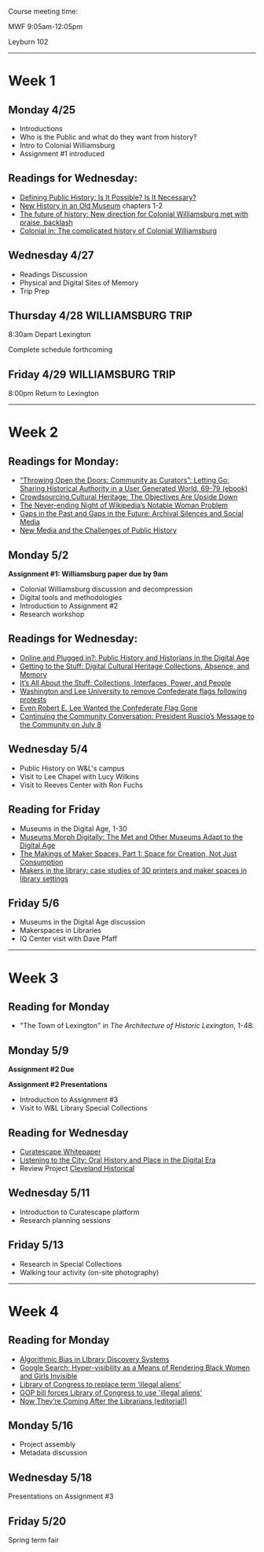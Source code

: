 Course meeting time:

MWF 9:05am-12:05pm

Leyburn 102

***
# Week 1
## Monday 4/25

* Introductions
* Who is the Public and what do they want from history?
* Intro to Colonial Williamsburg
* Assignment #1 introduced

## Readings for Wednesday:

* [Defining Public History: Is It Possible? Is It Necessary?](https://www.historians.org/publications-and-directories/perspectives-on-history/march-2008/defining-public-history-is-it-possible-is-it-necessary)
* [New History in an Old Museum](http://ezproxy.wlu.edu/login?url=http://wlu.eblib.com/patron/FullRecord.aspx?p=3007837) chapters 1-2
* [The future of history: New direction for Colonial Williamsburg met with praise, backlash](http://www.richmond.com/news/virginia/article_c18ecc38-8e4d-5295-8832-dcc57c7f5d12.html)
* [Colonial in: The complicated history of Colonial Williamsburg](https://www.washingtonpost.com/lifestyle/magazine/colonial-in-the-complicated-history-of-colonial-williamsburg/2011/05/20/AGRtfqNH_story.html)

## Wednesday 4/27
* Readings Discussion
* Physical and Digital Sites of Memory 
* Trip Prep


## Thursday 4/28 WILLIAMSBURG TRIP
8:30am Depart Lexington

Complete schedule forthcoming

## Friday 4/29 WILLIAMSBURG TRIP
8:00pm Return to Lexington

***
# Week 2 
## Readings for Monday: 
* [“Throwing Open the Doors: Community as Curators”: Letting Go: Sharing Historical Authority in a User Generated World, 69-79 (ebook)](http://reader.eblib.com.ezproxy.wlu.edu/%28S%28ptor2mfig501hiowvfh41ikj%29%29/Reader.aspx?p=767292&o=2520&u=Ue%2fVbGFLhwPlWNJ29hbnhQ%3d%3d&t=1460738823&h=3C6B19380227EAA3AC3FB53D5E33805484DC13F3&s=44135703&ut=8492&pg=69&r=img&c=-1&pat=n&cms=-1&sd=2#)
* [Crowdsourcing Cultural Heritage: The Objectives Are Upside Down](http://www.trevorowens.org/2012/03/crowdsourcing-cultural-heritage-the-objectives-are-upside-down/)
* [The Never-ending Night of Wikipedia’s Notable Woman Problem](https://boundary2.org/2016/03/09/wikipedia-woman-problem/)
* [Gaps in the Past and Gaps in the Future: Archival Silences and Social Media](http://www.archivesnext.com/?p=4018)
* [New Media and the Challenges of Public History](https://www.historians.org/publications-and-directories/perspectives-on-history/may-2009/intersections-history-and-new-media/new-media-and-the-challenges-for-public-history)


## Monday 5/2
**Assignment #1: Williamsburg paper due by 9am**
* Colonial Williamsburg discussion and decompression 
* Digital tools and methodologies
* Introduction to Assignment #2
* Research workshop

## Readings for Wednesday: 
* [Online and Plugged in?: Public History and Historians in the Digital Age](https://epress.lib.uts.edu.au/journals/index.php/phrj/article/view/4295)
* [Getting to the Stuff: Digital Cultural Heritage Collections, Absence, and Memory](http://www.lotfortynine.org/2012/11/getting-to-the-stuff-digital-cultural-heritage-collections-absence-and-memory/)
* [It’s All About the Stuff: Collections, Interfaces, Power, and People](http://journalofdigitalhumanities.org/1-1/its-all-about-the-stuff-by-tim-sherratt/)
* [Washington and Lee University to remove Confederate flags following protests ](https://www.washingtonpost.com/local/education/washington-and-lee-university-to-remove-confederate-flags-following-protests/2014/07/08/e219e580-06bb-11e4-8a6a-19355c7e870a_story.html)
* [Even Robert E. Lee Wanted the Confederate Flag Gone](http://www.thedailybeast.com/articles/2015/01/15/even-robert-e-lee-wanted-the-confederate-flag-gone.html)
* [Continuing the Community Conversation: President Ruscio’s Message to the Community on July 8](http://www.wlu.edu/presidents-office/messages-to-the-community/president-ruscios-july-8-2014-message)

## Wednesday 5/4
* Public History on W&L's campus
* Visit to Lee Chapel with Lucy Wilkins
* Visit to Reeves Center with Ron Fuchs

## Reading for Friday

* Museums in the Digital Age, 1-30
* [Museums Morph Digitally: The Met and Other Museums Adapt to the Digital Age ](http://www.nytimes.com/2014/10/26/arts/artsspecial/the-met-and-other-museums-adapt-to-the-digital-age.html?_r=0)
* [The Makings of Maker Spaces, Part 1: Space for Creation, Not Just Consumption](http://www.thedigitalshift.com/2012/10/public-services/the-makings-of-maker-spaces-part-1-space-for-creation-not-just-consumption/)
* [Makers in the library: case studies of 3D printers and maker spaces in library settings](http://ezproxy.wlu.edu/login?url=http://search.proquest.com/docview/1633970834)

## Friday 5/6
* Museums in the Digital Age discussion
* Makerspaces in Libraries
* IQ Center visit with Dave Pfaff

****

# Week 3
## Reading for Monday
* "The Town of Lexington" in *The Architecture of Historic Lexington*, 1-48.

## Monday 5/9

**Assignment #2 Due**

**Assignment #2 Presentations**
* Introduction to Assignment #3
* Visit to W&L Library Special Collections

## Reading for Wednesday
* [Curatescape Whitepaper](http://mobilehistorical.curatescape.org/)
* [Listening to the City: Oral History and Place in the Digital Era](http://ohr.oxfordjournals.org/content/40/1/25.abstract)
* Review Project [Cleveland Historical](http://clevelandhistorical.org/)

## Wednesday 5/11
* Introduction to Curatescape platform
* Research planning sessions 

## Friday 5/13
* Research in Special Collections
* Walking tour activity (on-site photography)

***
# Week 4

## Reading for Monday
* [Algorithmic Bias in LIbrary Discovery Systems](https://matthew.reidsrow.com/articles/173)
* [Google Search: Hyper-visibility as a Means of Rendering Black Women and Girls Invisible](http://ivc.lib.rochester.edu/google-search-hyper-visibility-as-a-means-of-rendering-black-women-and-girls-invisible/)
* [Library of Congress to replace term ‘illegal aliens’](http://thedartmouth.com/2016/03/29/library-of-congress-to-replace-term-illegal-aliens/)
* [GOP bill forces Library of Congress to use 'illegal aliens'](http://www.washingtonexaminer.com/gop-bill-forces-library-of-congress-to-use-illegal-aliens/article/2588509)
* [Now They’re Coming After the Librarians (editorial!)](http://m.dailykos.com/stories/1514702)

## Monday 5/16
* Project assembly
* Metadata discussion

## Wednesday 5/18
Presentations on Assignment #3

## Friday 5/20
Spring term fair
